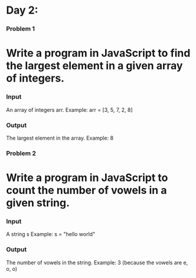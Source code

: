 # Day 2:

### Problem 1

# Write a program in JavaScript to find the largest element in a given array of integers.

### Input

An array of integers arr.
Example: arr = [3, 5, 7, 2, 8]

### Output

The largest element in the array.
Example: 8

### Problem 2

# Write a program in JavaScript to count the number of vowels in a given string.

### Input

A string s
Example: s = "hello world"

### Output

The number of vowels in the string.
Example: 3 (because the vowels are e, o, o)
